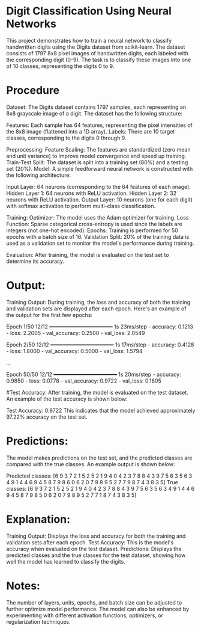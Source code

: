# Digit Classification Using Neural Networks
This project demonstrates how to train a neural network to classify handwritten digits using the Digits dataset from scikit-learn.
The dataset consists of 1797 8x8 pixel images of handwritten digits, each labeled with the corresponding digit (0-9).
The task is to classify these images into one of 10 classes, representing the digits 0 to 9.

# Procedure
Dataset:
The Digits dataset contains 1797 samples, each representing an 8x8 grayscale image of a digit. The dataset has the following structure:

Features: Each sample has 64 features, representing the pixel intensities of the 8x8 image (flattened into a 1D array).
Labels: There are 10 target classes, corresponding to the digits 0 through 9.

Preprocessing:
Feature Scaling: The features are standardized (zero mean and unit variance) to improve model convergence and speed up training.
Train-Test Split: The dataset is split into a training set (80%) and a testing set (20%).
Model:
A simple feedforward neural network is constructed with the following architecture:

Input Layer: 64 neurons (corresponding to the 64 features of each image).
Hidden Layer 1: 64 neurons with ReLU activation.
Hidden Layer 2: 32 neurons with ReLU activation.
Output Layer: 10 neurons (one for each digit) with softmax activation to perform multi-class classification.

Training:
Optimizer: The model uses the Adam optimizer for training.
Loss Function: Sparse categorical cross-entropy is used since the labels are integers (not one-hot encoded).
Epochs: Training is performed for 50 epochs with a batch size of 16.
Validation Split: 20% of the training data is used as a validation set to monitor the model's performance during training.

Evaluation:
After training, the model is evaluated on the test set to determine its accuracy.

# Output:
Training Output:
During training, the loss and accuracy of both the training and validation sets are displayed after each epoch. 
Here's an example of the output for the first few epochs:

Epoch 1/50
12/12 ━━━━━━━━━━━━━━━━━━━━ 1s 23ms/step - accuracy: 0.1213 - loss: 2.2005 - val_accuracy: 0.2500 - val_loss: 2.0549

Epoch 2/50
12/12 ━━━━━━━━━━━━━━━━━━━━ 1s 17ms/step - accuracy: 0.4128 - loss: 1.8000 - val_accuracy: 0.5000 - val_loss: 1.5794

...

Epoch 50/50
12/12 ━━━━━━━━━━━━━━━━━━━━ 1s 20ms/step - accuracy: 0.9850 - loss: 0.0778 - val_accuracy: 0.9722 - val_loss: 0.1805

#Test Accuracy:
After training, the model is evaluated on the test dataset. An example of the test accuracy is shown below:


Test Accuracy: 0.9722
This indicates that the model achieved approximately 97.22% accuracy on the test set.

# Predictions:
The model makes predictions on the test set, and the predicted classes are compared with the true classes. An example output is shown below:

Predicted classes: [6 9 3 7 2 1 5 2 5 2 1 9 4 0 4 2 3 7 8 8 4 3 9 7 5 6 
3 5 6 3 4 9 1 4 4 6 9 4 5 8 7 9 8 6 0 6 2 0 7 9 8 9 5 2 7 7 9 8 7 4 3 8 3 5]
True classes: [6 9 3 7 2 1 5 2 5 2 1 9 4 0 4 2 3 7 8 8 4 3 9 7 5 6 3 5 6
3 4 9 1 4 4 6 9 4 5 8 7 9 8 5 0 6 2 0 7 9 8 9 5 2 7 7 1 8 7 4 3 8 3 5]

# Explanation:
Training Output: Displays the loss and accuracy for both the training and validation sets after each epoch.
Test Accuracy: This is the model's accuracy when evaluated on the test dataset.
Predictions: Displays the predicted classes and the true classes for the test dataset,
showing how well the model has learned to classify the digits.

# Notes:
The number of layers, units, epochs, and batch size can be adjusted to further optimize model performance.
The model can also be enhanced by experimenting with different activation functions, optimizers, or regularization techniques.
